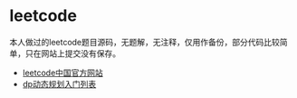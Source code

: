 # leetcode
本人做过的leetcode题目源码，无题解，无注释，仅用作备份，部分代码比较简单，只在网站上提交没有保存。

- [leetcode中国官方网站](https://leetcode-cn.com)
- [dp动态规划入门列表](https://leetcode-cn.com/study-plan/dynamic-programming/?progress=7lhb02)
